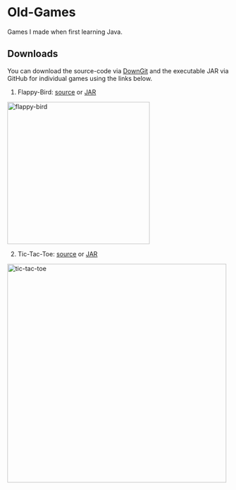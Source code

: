 # Old-Games
Games I made when first learning Java.

## Downloads

You can download the source-code via [DownGit](https://minhaskamal.github.io/DownGit/#/home) and the executable JAR via GitHub for individual games using the links below.


1. Flappy-Bird: [source](https://minhaskamal.github.io/DownGit/#/home?url=https://github.com/rfenters95/Old-Games/tree/master/Flappy-Bird) or [JAR](https://github.com/rfenters95/Old-Games/raw/master/JARs/FlappyBird.jar)

<img width="323" alt="flappy-bird" src="https://user-images.githubusercontent.com/12780053/29498758-6656450a-85d0-11e7-80d4-c8452022eee8.png">

2. Tic-Tac-Toe: [source](https://minhaskamal.github.io/DownGit/#/home?url=https://github.com/rfenters95/Old-Games/tree/master/Tic-Tac-Toe) or [JAR](https://github.com/rfenters95/Old-Games/raw/master/JARs/TicTacToe.jar)


<img width="497" alt="tic-tac-toe" src="https://user-images.githubusercontent.com/12780053/29498759-666878ec-85d0-11e7-9d20-6803851f07ce.png">
